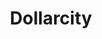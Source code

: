 ---
title: "Dollarcity"
url: /san-salvador/dollarcity-25-avenida-norte/
shop: tienda de variedades
---